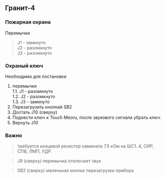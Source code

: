 ## Гранит-4

### Пожарная охрана
Перемычки
> J1 - замкнуто      
> J2 - разомкнуто      
> J3 - разомкнуто      

### Охраный ключ
Необходимо для постановки 
1. перемычки    
1.1. J1 - разомкнуто      
1.2. J2 - разомкнуто      
1.3. J3 - замкнуто   
2. Перезагрузить кнопкай SB2
3. Достать J10 (сверху)
4. Поднести ключ к Touch Meoru, после звукового сигнала убрать ключ
5. Вернуть J10

### Важно
> требуется концевой резистор наминала 7.5 кОм на ШС1..4, СИР, СПВ, ЛМП, УДР.    

> J9 (сверху) перемычка отключает звук     

> SB2 (сверху) маленькая кнопка перезагрузки прибора       
